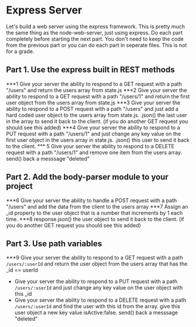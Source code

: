 # Express Server
Let's build a web server using the express framework. This is pretty much the same thing as the node-web-server, just using express. Do each part completely before starting the next part. You don't need to keep the code from the previous part or you can do each part in seperate files. This is not for a grade.


## Part 1. Use the express built in REST methods
***1 Give your server the ability to respond to a GET request with a path "/users" and return the users array from state.js
***2 Give your server the ability to respond to a GET request with a path "/users/1" and return the first user object from the users array from state.js
***3 Give your server the ability to respond to a POST request with a path "/users" and just add a hard coded user object to the users array from state.js. .json() the last user in the array to send it back to the client. (if you do another GET request you should see this added)
***4 Give your server the ability to respond to a PUT request with a path "/users/1" and just change any key value on the first user object in the users array in state.js. .json() this user to send it back to the client.
*** 5 Give your server the ability to respond to a DELETE request with a path "/users/1" and remove one item from the users array. send() back a messsage "deleted"


## Part 2. Add the body-parser module to your project
***6 Give your server the ability to handle a POST request with a path "/users" and add the data from the client to the users array
***7 Assign an _id property to the user object that is a number that increments by 1 each time.
***8 response.json() the user object to send it back to the client. (if you do another GET request you should see this added)

## Part 3. Use path variables
***9 Give your server the ability to respond to a GET request with a path `/users/:userId` and return the user object from the users array that has the _id == userId
* Give your server the ability to respond to a PUT request with a path `/users/:userId` and just change any key value on the user object with this _id 
* Give your server the ability to respond to a DELETE request with a path `/users/:userId` and find the user with this id from the array. give this user object a new key value isActive:false.  send() back a messsage "deleted"
